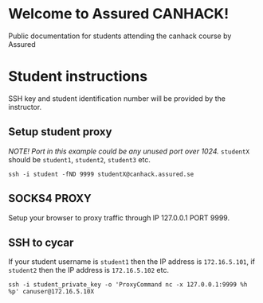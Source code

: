 # Welcome to Assured CANHACK!
Public documentation for students attending the canhack course by Assured

# Student instructions
SSH key and student identification number will be provided by the instructor. 

## Setup student proxy
*NOTE! Port in this example could be any unused port over 1024.*
`studentX` should be `student1`, `student2`, `student3` etc.
```
ssh -i student -fND 9999 studentX@canhack.assured.se 
```

## SOCKS4 PROXY
Setup your browser to proxy traffic through IP 127.0.0.1 PORT 9999. 

## SSH to cycar
If your student username is `student1` then the IP address is `172.16.5.101`, if `student2` then the IP address is `172.16.5.102` etc. 
```
ssh -i student_private_key -o 'ProxyCommand nc -x 127.0.0.1:9999 %h %p' canuser@172.16.5.10X
```
